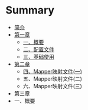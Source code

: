 # Summary

* [简介](README.md)
* [第一章](di-yi-zhang.md)
  * [一、概要](di-yi-zhang/yi-3001-gai-yao.md)
  * [二、配置文件](di-yi-zhang/er-3001-pei-zhi-wen-jian.md)
  * [三、基础使用](di-yi-zhang/san-3001-ji-chu-shi-yong.md)
* [第二章](di-er-zhang.md)
  * [四、Mapper映射文件\(一\)](di-er-zhang/si-3001-mapper-ying-she-wen-4ef628-4e0029.md)
  * 五、Mapper映射文件\(二\)
  * 六、Mapper映射文件\(三\)
* 第三章
* 一、概要


